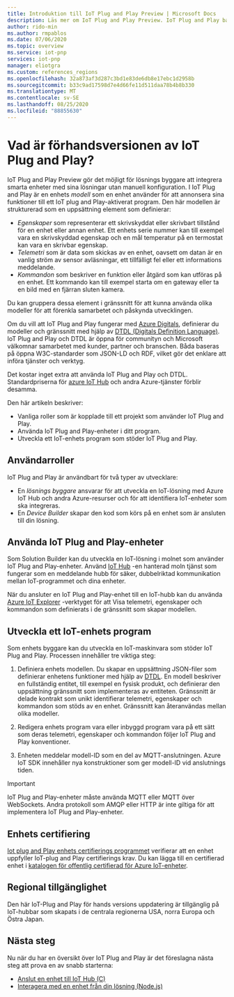 ```yaml
---
title: Introduktion till IoT Plug and Play Preview | Microsoft Docs
description: Läs mer om IoT Plug and Play Preview. IoT Plug and Play baseras på ett öppet modellerings språk som gör det möjligt för smarta IoT-enheter att deklarera sina funktioner. IoT-enheter presenterar deklarationen, som kallas en enhets modell, när de ansluter till moln lösningar. Moln lösningen kan sedan automatiskt förstå enheten och börja interagera med den, utan att behöva skriva någon kod.
author: rido-min
ms.author: rmpablos
ms.date: 07/06/2020
ms.topic: overview
ms.service: iot-pnp
services: iot-pnp
manager: eliotgra
ms.custom: references_regions
ms.openlocfilehash: 32a873af3d287c3bd1e83de6db8e17ebc1d2958b
ms.sourcegitcommit: b33c9ad17598d7e4d66fe11d511daa78b4b8b330
ms.translationtype: MT
ms.contentlocale: sv-SE
ms.lasthandoff: 08/25/2020
ms.locfileid: "88855630"
---
```

# <a name="what-is-iot-plug-and-play-preview"></a>Vad är förhandsversionen av IoT Plug and Play?

IoT Plug and Play Preview gör det möjligt för lösnings byggare att integrera smarta enheter med sina lösningar utan manuell konfiguration. I IoT Plug and Play är en enhets _modell_ som en enhet använder för att annonsera sina funktioner till ett IoT plug and Play-aktiverat program. Den här modellen är strukturerad som en uppsättning element som definierar:

- _Egenskaper_ som representerar ett skrivskyddat eller skrivbart tillstånd för en enhet eller annan enhet. Ett enhets serie nummer kan till exempel vara en skrivskyddad egenskap och en mål temperatur på en termostat kan vara en skrivbar egenskap.
- _Telemetri_ som är data som skickas av en enhet, oavsett om datan är en vanlig ström av sensor avläsningar, ett tillfälligt fel eller ett informations meddelande.
- _Kommandon_ som beskriver en funktion eller åtgärd som kan utföras på en enhet. Ett kommando kan till exempel starta om en gateway eller ta en bild med en fjärran sluten kamera.

Du kan gruppera dessa element i gränssnitt för att kunna använda olika modeller för att förenkla samarbetet och påskynda utvecklingen.

Om du vill att IoT Plug and Play fungerar med [Azure Digitals](../digital-twins/about-digital-twins.md), definierar du modeller och gränssnitt med hjälp av [DTDL (Digitals Definition Language)](https://github.com/Azure/opendigitaltwins-dtdl). IoT Plug and Play och DTDL är öppna för communityn och Microsoft välkomnar samarbetet med kunder, partner och branschen. Båda baseras på öppna W3C-standarder som JSON-LD och RDF, vilket gör det enklare att införa tjänster och verktyg.

Det kostar inget extra att använda IoT Plug and Play och DTDL. Standardpriserna för [azure IoT Hub](../iot-hub/about-iot-hub.md) och andra Azure-tjänster förblir desamma.

Den här artikeln beskriver:

- Vanliga roller som är kopplade till ett projekt som använder IoT Plug and Play.
- Använda IoT Plug and Play-enheter i ditt program.
- Utveckla ett IoT-enhets program som stöder IoT Plug and Play.

## <a name="user-roles"></a>Användarroller

IoT Plug and Play är användbart för två typer av utvecklare:

- En _lösnings byggare_ ansvarar för att utveckla en IoT-lösning med Azure IoT Hub och andra Azure-resurser och för att identifiera IoT-enheter som ska integreras.
- En _Device Builder_ skapar den kod som körs på en enhet som är ansluten till din lösning.

## <a name="use-iot-plug-and-play-devices"></a>Använda IoT Plug and Play-enheter

Som Solution Builder kan du utveckla en IoT-lösning i molnet som använder IoT Plug and Play-enheter. Använd [IoT Hub](../iot-hub/about-iot-hub.md) -en hanterad moln tjänst som fungerar som en meddelande hubb för säker, dubbelriktad kommunikation mellan IoT-programmet och dina enheter.

När du ansluter en IoT Plug and Play-enhet till en IoT-hubb kan du använda [Azure IoT Explorer](./howto-use-iot-explorer.md) -verktyget för att Visa telemetri, egenskaper och kommandon som definierats i de gränssnitt som skapar modellen.

## <a name="develop-an-iot-device-application"></a>Utveckla ett IoT-enhets program

Som enhets byggare kan du utveckla en IoT-maskinvara som stöder IoT Plug and Play. Processen innehåller tre viktiga steg:

1. Definiera enhets modellen. Du skapar en uppsättning JSON-filer som definierar enhetens funktioner med hjälp av [DTDL](https://github.com/Azure/opendigitaltwins-dtdl). En modell beskriver en fullständig entitet, till exempel en fysisk produkt, och definierar den uppsättning gränssnitt som implementeras av entiteten. Gränssnitt är delade kontrakt som unikt identifierar telemetri, egenskaper och kommandon som stöds av en enhet. Gränssnitt kan återanvändas mellan olika modeller.

1. Redigera enhets program vara eller inbyggd program vara på ett sätt som deras telemetri, egenskaper och kommandon följer IoT Plug and Play konventioner.

1. Enheten meddelar modell-ID som en del av MQTT-anslutningen. Azure IoT SDK innehåller nya konstruktioner som ger modell-ID vid anslutnings tiden.

> [!Important]
> IoT Plug and Play-enheter måste använda MQTT eller MQTT över WebSockets. Andra protokoll som AMQP eller HTTP är inte giltiga för att implementera IoT Plug and Play-enheter.

## <a name="device-certification"></a>Enhets certifiering

[Iot plug and Play enhets certifierings programmet](howto-certify-device.md) verifierar att en enhet uppfyller IoT-plug and Play certifierings krav. Du kan lägga till en certifierad enhet i [katalogen för offentlig certifierad för Azure IoT-enheter](https://aka.ms/devicecatalog).

## <a name="regional-availability"></a>Regional tillgänglighet

Den här IoT-Plug and Play för hands versions uppdatering är tillgänglig på IoT-hubbar som skapats i de centrala regionerna USA, norra Europa och Östra Japan.

## <a name="next-steps"></a>Nästa steg

Nu när du har en översikt över IoT Plug and Play är det föreslagna nästa steg att prova en av snabb starterna:

- [Anslut en enhet till IoT Hub (C)](./quickstart-connect-device-c.md)
- [Interagera med en enhet från din lösning (Node.js)](./quickstart-service-node.md)

